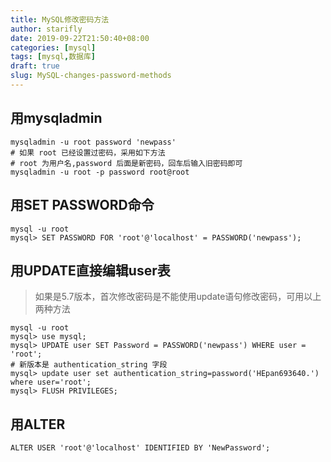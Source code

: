 ```yaml
---
title: MySQL修改密码方法
author: starifly
date: 2019-09-22T21:50:40+08:00
categories: [mysql]
tags: [mysql,数据库]
draft: true
slug: MySQL-changes-password-methods
---
```


## 用mysqladmin

```shell
mysqladmin -u root password 'newpass'
# 如果 root 已经设置过密码，采用如下方法
# root 为用户名,password 后面是新密码，回车后输入旧密码即可
mysqladmin -u root -p password root@root
```

## 用SET PASSWORD命令

```shell
mysql -u root
mysql> SET PASSWORD FOR 'root'@'localhost' = PASSWORD('newpass');
```

## 用UPDATE直接编辑user表

>如果是5.7版本，首次修改密码是不能使用update语句修改密码，可用以上两种方法

```shell
mysql -u root
mysql> use mysql;
mysql> UPDATE user SET Password = PASSWORD('newpass') WHERE user = 'root';
# 新版本是 authentication_string 字段
mysql> update user set authentication_string=password('HEpan693640.') where user='root';
mysql> FLUSH PRIVILEGES;
```

## 用ALTER

```shell
ALTER USER 'root'@'localhost' IDENTIFIED BY 'NewPassword';
```
